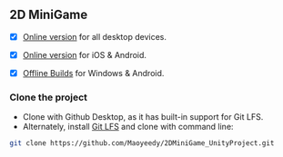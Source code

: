 ## 2D MiniGame
- [x] [Online version](https://www.maoyidi.tk/) for all desktop devices.
- [x] [Online version](https://play.unity.com/mg/other/2dminigame-webgl) for iOS & Android.
- [x] [Offline Builds](https://github.com/Maoyeedy/2DMiniGame_UnityProject/releases) for Windows & Android.


### Clone the project
- Clone with Github Desktop, as it has built-in support for Git LFS.
- Alternately, install [Git LFS](https://git-lfs.com/) and clone with command line:
```bash
git clone https://github.com/Maoyeedy/2DMiniGame_UnityProject.git
```
